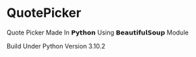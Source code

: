 # QuotePicker
Quote Picker Made In 𝗣𝘆𝘁𝗵𝗼𝗻 Using 𝗕𝗲𝗮𝘂𝘁𝗶𝗳𝘂𝗹𝗦𝗼𝘂𝗽 Module

Build Under Python Version 3.10.2

